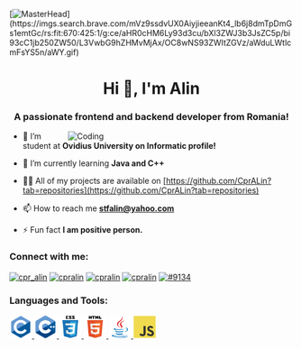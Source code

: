 [![MasterHead](https://1.bp.blogspot.com/-7A4WynwLsM...)](https://imgs.search.brave.com/mVz9ssdvUX0AiyjieeanKt4_lb6j8dmTpDmGs1emtGc/rs:fit:670:425:1/g:ce/aHR0cHM6Ly93d3cu/bXl3ZWJ3b3JsZC5p/bi93cC1jb250ZW50/L3VwbG9hZHMvMjAx/OC8wNS93ZWItZGVz/aWduLWtlcmFsYS5n/aWY.gif)
<h1 align="center">Hi 👋, I'm Alin</h1>
<h3 align="center">A passionate frontend and backend developer from Romania!</h3>
<img align="right" alt="Coding" width="400" src="https://imgs.search.brave.com/V8EpJd4698JgJ1cS1bl7LsX0r3KTC5elwIx2WTP4WXA/rs:fit:800:600:1/g:ce/aHR0cHM6Ly9pLnBp/bmltZy5jb20vb3Jp/Z2luYWxzLzQxLzdl/L2JlLzQxN2ViZWU5/ODZhZWM0MTYyOTI3/OGIxZTA0Y2ZiZmU5/LmdpZg.gif">

- 🔭 I’m student at **Ovidius University on Informatic profile!**

- 🌱 I’m currently learning **Java and C++**

- 👨‍💻 All of my projects are available on [https://github.com/CprALin?tab=repositories](https://github.com/CprALin?tab=repositories)

- 📫 How to reach me **stfalin@yahoo.com**

- ⚡ Fun fact **I am positive person.**

<h3 align="left">Connect with me:</h3>
<p align="left">
<a href="https://twitter.com/cpr_alin" target="blank"><img align="center" src="https://raw.githubusercontent.com/rahuldkjain/github-profile-readme-generator/master/src/images/icons/Social/twitter.svg" alt="cpr_alin" height="30" width="40" /></a>
<a href="https://linkedin.com/in/cpralin" target="blank"><img align="center" src="https://raw.githubusercontent.com/rahuldkjain/github-profile-readme-generator/master/src/images/icons/Social/linked-in-alt.svg" alt="cpralin" height="30" width="40" /></a>
<a href="https://fb.com/cpralin" target="blank"><img align="center" src="https://raw.githubusercontent.com/rahuldkjain/github-profile-readme-generator/master/src/images/icons/Social/facebook.svg" alt="cpralin" height="30" width="40" /></a>
<a href="https://instagram.com/cpralin" target="blank"><img align="center" src="https://raw.githubusercontent.com/rahuldkjain/github-profile-readme-generator/master/src/images/icons/Social/instagram.svg" alt="cpralin" height="30" width="40" /></a>
<a href="https://discord.gg/#9134" target="blank"><img align="center" src="https://raw.githubusercontent.com/rahuldkjain/github-profile-readme-generator/master/src/images/icons/Social/discord.svg" alt="#9134" height="30" width="40" /></a>
</p>

<h3 align="left">Languages and Tools:</h3>
<p align="left"> <a href="https://www.cprogramming.com/" target="_blank" rel="noreferrer"> <img src="https://raw.githubusercontent.com/devicons/devicon/master/icons/c/c-original.svg" alt="c" width="40" height="40"/> </a> <a href="https://www.w3schools.com/cpp/" target="_blank" rel="noreferrer"> <img src="https://raw.githubusercontent.com/devicons/devicon/master/icons/cplusplus/cplusplus-original.svg" alt="cplusplus" width="40" height="40"/> </a> <a href="https://www.w3schools.com/css/" target="_blank" rel="noreferrer"> <img src="https://raw.githubusercontent.com/devicons/devicon/master/icons/css3/css3-original-wordmark.svg" alt="css3" width="40" height="40"/> </a> <a href="https://www.w3.org/html/" target="_blank" rel="noreferrer"> <img src="https://raw.githubusercontent.com/devicons/devicon/master/icons/html5/html5-original-wordmark.svg" alt="html5" width="40" height="40"/> </a> <a href="https://www.java.com" target="_blank" rel="noreferrer"> <img src="https://raw.githubusercontent.com/devicons/devicon/master/icons/java/java-original.svg" alt="java" width="40" height="40"/> </a> <a href="https://developer.mozilla.org/en-US/docs/Web/JavaScript" target="_blank" rel="noreferrer"> <img src="https://raw.githubusercontent.com/devicons/devicon/master/icons/javascript/javascript-original.svg" alt="javascript" width="40" height="40"/> </a> </p>
